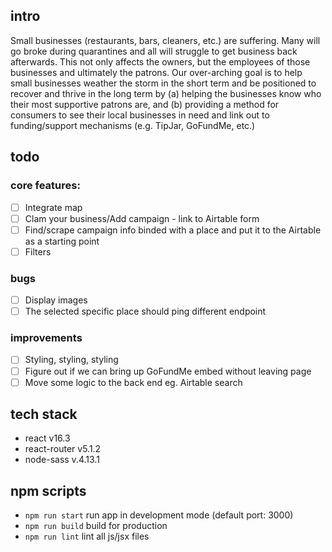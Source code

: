 ## intro
Small businesses (restaurants, bars, cleaners, etc.) are suffering. Many will go broke during quarantines and all will struggle to get business back afterwards. This not only affects the owners, but the employees of those businesses and ultimately the patrons. Our over-arching goal is to help small businesses weather the storm in the short term and be positioned to recover and thrive in the long term by (a) helping the businesses know who their most supportive patrons are, and (b) providing a method for consumers to see their local businesses in need and link out to funding/support mechanisms (e.g. TipJar, GoFundMe, etc.)

## todo
### core features:
- [ ] Integrate map
- [ ] Clam your business/Add campaign - link to Airtable form
- [ ] Find/scrape campaign info binded with a place and put it to the Airtable as a starting point
- [ ] Filters

### bugs
- [ ] Display images
- [ ] The selected specific place should ping different endpoint

### improvements
- [ ] Styling, styling, styling
- [ ] Figure out if we can bring up GoFundMe embed without leaving page
- [ ] Move some logic to the back end eg. Airtable search

## tech stack
- react v16.3
- react-router v5.1.2
- node-sass v.4.13.1

## npm scripts
- `npm run start` run app in development mode (default port: 3000)
- `npm run build` build for production
- `npm run lint` lint all js/jsx files 
